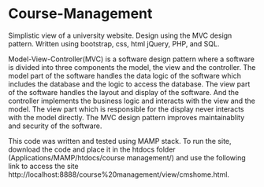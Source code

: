 # Course-Management
Simplistic view of a university website. Design using the MVC design pattern. Written using bootstrap, css, html jQuery, PHP,  and SQL.

Model-View-Controller(MVC) is a software design pattern where a software is divided into three components the model, the view and the controller. The model part of the software handles the data logic of the software which includes the database and the logic to access the database. The view part of the software handles the layout and display of the software. And the controller implements the business logic and interacts with the view and the model. The view part which is responsible for the display never interacts with the model directly. The MVC design pattern improves maintainablity and security of the software. 

This code was written and tested using MAMP stack. To run the site, download the code and place it in the htdocs folder (Applications/MAMP/htdocs/course management/) and use the following link to access the site http://localhost:8888/course%20management/view/cmshome.html.
